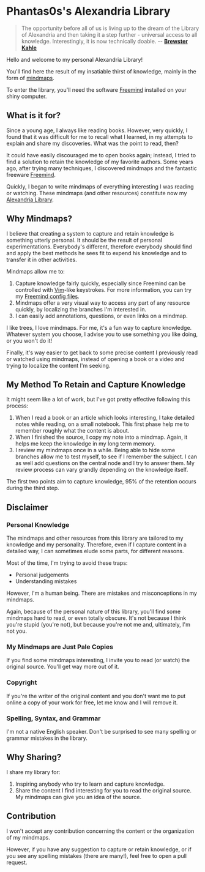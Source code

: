 # Phantas0s's Alexandria Library

> The opportunity before all of us is living up to the dream of the Library of Alexandria and then taking it a step further - universal access to all knowledge. Interestingly, it is now technically doable. -- **[Brewster Kahle](https://en.wikipedia.org/wiki/Brewster_Kahle)** 

Hello and welcome to my personal Alexandria Library!

You'll find here the result of my insatiable thirst of knowledge, mainly in the form of [mindmaps](https://en.wikipedia.org/wiki/Mind_map).

To enter the library, you'll need the software [Freemind](http://freemind.sourceforge.net/wiki/index.php/Main_Page) installed on your shiny computer.

## What is it for?

Since a young age, I always like reading books. However, very quickly, I found that it was difficult for me to recall what I learned, in my attempts to explain and share my discoveries. What was the point to read, then?

It could have easily discouraged me to open books again; instead, I tried to find a solution to retain the knowledge of my favorite authors. Some years ago, after trying many techniques, I discovered mindmaps and the fantastic freeware [Freemind](http://freemind.sourceforge.net/wiki/index.php/Main_Page).

Quickly, I began to write mindmaps of everything interesting I was reading or watching. These mindmaps (and other resources) constitute now my [Alexandria Library](https://en.wikipedia.org/wiki/Library_of_Alexandria).

## Why Mindmaps?

I believe that creating a system to capture and retain knowledge is something utterly personal. It should be the result of personal experimentations. Everybody's different, therefore everybody should find and apply the best methods he sees fit to expend his knowledge and to transfer it in other activities.

Mindmaps allow me to:

1. Capture knowledge fairly quickly, especially since Freemind can be controlled with [Vim](https://www.vim.org)-like keystrokes. For more information, you can try my [Freemind config files](https://github.com/Phantas0s/.dotfiles/blob/master/install/install-freemind.sh).
2. Mindmaps offer a very visual way to access any part of any resource quickly, by localizing the branches I'm interested in.
3. I can easily add annotations, questions, or even links on a mindmap.

I like trees, I love mindmaps. For me, it's a fun way to capture knowledge. Whatever system you choose, I advise you to use something you like doing, or you won't do it!

Finally, it's way easier to get back to some precise content I previously read or watched using mindmaps, instead of opening a book or a video and trying to localize the content I'm seeking.

## My Method To Retain and Capture Knowledge

It might seem like a lot of work, but I've got pretty effective following this process:

1. When I read a book or an article which looks interesting, I take detailed notes while reading, on a small notebook. This first phase help me to remember roughly what the content is about.
2. When I finished the source, I copy my note into a mindmap. Again, it helps me keep the knowledge in my long term memory.
3. I review my mindmaps once in a while. Being able to hide some branches allow me to test myself, to see if I remember the subject. I can as well add questions on the central node and I try to answer them. My review process can vary grandly depending on the knowledge itself. 

The first two points aim to capture knowledge, 95% of the retention occurs during the third step.

## Disclaimer

### Personal Knowledge

The mindmaps and other resources from this library are tailored to my knowledge and my personality. Therefore, even if I capture content in a detailed way, I can sometimes elude some parts, for different reasons.

Most of the time, I'm trying to avoid these traps:

* Personal judgements
* Understanding mistakes

However, I'm a human being. There are mistakes and misconceptions in my mindmaps.

Again, because of the personal nature of this library, you'll find some mindmaps hard to read, or even totally obscure. It's not because I think you're stupid (you're not), but because you're not me and, ultimately, I'm not you.

### My Mindmaps are Just Pale Copies

If you find some mindmaps interesting, I invite you to read (or watch) the original source. You'll get way more out of it.

### Copyright

If you're the writer of the original content and you don't want me to put online a copy of your work for free, let me know and I will remove it.

### Spelling, Syntax, and Grammar

I'm not a native English speaker. Don't be surprised to see many spelling or grammar mistakes in the library.

## Why Sharing?

I share my library for:

1. Inspiring anybody who try to learn and capture knowledge.
2. Share the content I find interesting for you to read the original source. My mindmaps can give you an idea of the source.

## Contribution

I won't accept any contribution concerning the content or the organization of my mindmaps. 

However, if you have any suggestion to capture or retain knowledge, or if you see any spelling mistakes (there are many!), feel free to open a pull request.
